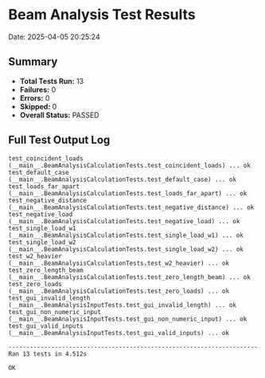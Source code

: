 # Beam Analysis Test Results

Date: 2025-04-05 20:25:24

## Summary

*   **Total Tests Run:** 13
*   **Failures:** 0
*   **Errors:** 0
*   **Skipped:** 0
*   **Overall Status:** PASSED

## Full Test Output Log

```text
test_coincident_loads (__main__.BeamAnalysisCalculationTests.test_coincident_loads) ... ok
test_default_case (__main__.BeamAnalysisCalculationTests.test_default_case) ... ok
test_loads_far_apart (__main__.BeamAnalysisCalculationTests.test_loads_far_apart) ... ok
test_negative_distance (__main__.BeamAnalysisCalculationTests.test_negative_distance) ... ok
test_negative_load (__main__.BeamAnalysisCalculationTests.test_negative_load) ... ok
test_single_load_w1 (__main__.BeamAnalysisCalculationTests.test_single_load_w1) ... ok
test_single_load_w2 (__main__.BeamAnalysisCalculationTests.test_single_load_w2) ... ok
test_w2_heavier (__main__.BeamAnalysisCalculationTests.test_w2_heavier) ... ok
test_zero_length_beam (__main__.BeamAnalysisCalculationTests.test_zero_length_beam) ... ok
test_zero_loads (__main__.BeamAnalysisCalculationTests.test_zero_loads) ... ok
test_gui_invalid_length (__main__.BeamAnalysisInputTests.test_gui_invalid_length) ... ok
test_gui_non_numeric_input (__main__.BeamAnalysisInputTests.test_gui_non_numeric_input) ... ok
test_gui_valid_inputs (__main__.BeamAnalysisInputTests.test_gui_valid_inputs) ... ok

----------------------------------------------------------------------
Ran 13 tests in 4.512s

OK

```
